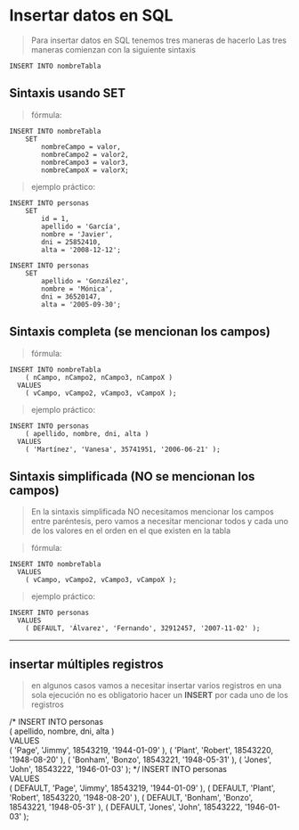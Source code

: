 # Insertar datos en SQL

> Para insertar datos en SQL tenemos tres maneras de hacerlo
> Las tres maneras comienzan con la siguiente sintaxis

    INSERT INTO nombreTabla

## Sintaxis usando SET

> fórmula: 

    INSERT INTO nombreTabla  
        SET 
            nombreCampo = valor,            
            nombreCampo2 = valor2,            
            nombreCampo3 = valor3,            
            nombreCampoX = valorX;

> ejemplo práctico:

    INSERT INTO personas  
        SET  
            id = 1,  
            apellido = 'García',  
            nombre = 'Javier',  
            dni = 25852410,  
            alta = '2008-12-12';  

    INSERT INTO personas  
        SET
            apellido = 'González',
            nombre = 'Mónica',  
            dni = 36520147,  
            alta = '2005-09-30';  


## Sintaxis completa (se mencionan los campos)

> fórmula: 

    INSERT INTO nombreTabla  
        ( nCampo, nCampo2, nCampo3, nCampoX )  
      VALUES  
        ( vCampo, vCampo2, vCampo3, vCampoX );  


> ejemplo práctico:

    INSERT INTO personas  
        ( apellido, nombre, dni, alta )  
      VALUES  
        ( 'Martínez', 'Vanesa', 35741951, '2006-06-21' );


## Sintaxis simplificada (NO se mencionan los campos)

> En la sintaxis simplificada NO necesitamos mencionar los campos entre paréntesis, pero vamos a necesitar mencionar todos y cada uno de los valores en el orden en el que existen en la tabla  

> fórmula: 

    INSERT INTO nombreTabla  
      VALUES  
        ( vCampo, vCampo2, vCampo3, vCampoX );

> ejemplo práctico:  

    INSERT INTO personas
      VALUES  
        ( DEFAULT, 'Álvarez', 'Fernando', 32912457, '2007-11-02' );  

-----
## insertar múltiples registros
> en algunos casos vamos a necesitar insertar varios registros en una sola ejecución
> no es obligatorio hacer un **INSERT** por cada uno de los registros

/*
    INSERT INTO personas  
        ( apellido, nombre, dni, alta )  
      VALUES  
        ( 'Page', 'Jimmy', 18543219, '1944-01-09' ),
        ( 'Plant', 'Robert', 18543220, '1948-08-20' ),
        ( 'Bonham', 'Bonzo', 18543221, '1948-05-31' ),
        ( 'Jones', 'John', 18543222, '1946-01-03' );
*/
    INSERT INTO personas   
      VALUES  
        ( DEFAULT, 'Page', 'Jimmy', 18543219, '1944-01-09' ),
        ( DEFAULT, 'Plant', 'Robert', 18543220, '1948-08-20' ),
        ( DEFAULT, 'Bonham', 'Bonzo', 18543221, '1948-05-31' ),
        ( DEFAULT, 'Jones', 'John', 18543222, '1946-01-03' );
